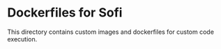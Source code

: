 # Dockerfiles for Sofi

This directory contains custom images and dockerfiles for custom code execution.